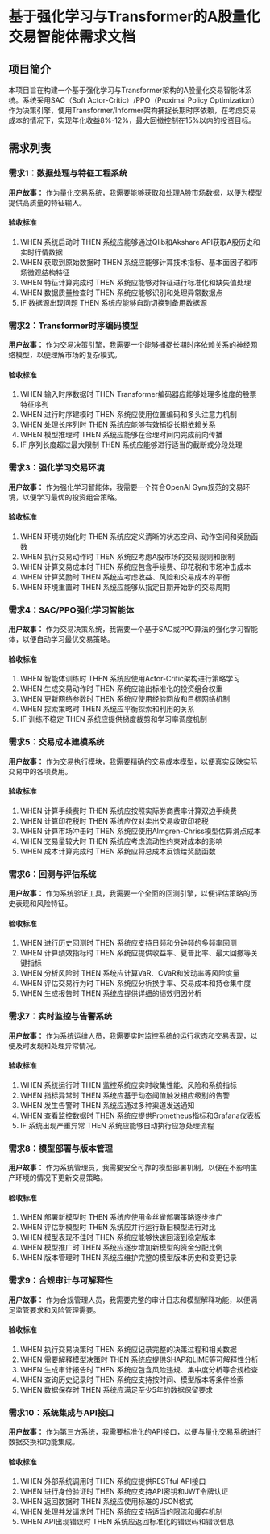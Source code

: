 # 基于强化学习与Transformer的A股量化交易智能体需求文档

## 项目简介

本项目旨在构建一个基于强化学习与Transformer架构的A股量化交易智能体系统。系统采用SAC（Soft Actor-Critic）/PPO（Proximal Policy Optimization）作为决策引擎，使用Transformer/Informer架构捕捉长期时序依赖，在考虑交易成本的情况下，实现年化收益8%-12%，最大回撤控制在15%以内的投资目标。

## 需求列表

### 需求1：数据处理与特征工程系统

**用户故事：** 作为量化交易系统，我需要能够获取和处理A股市场数据，以便为模型提供高质量的特征输入。

#### 验收标准

1. WHEN 系统启动时 THEN 系统应能够通过Qlib和Akshare API获取A股历史和实时行情数据
2. WHEN 获取到原始数据时 THEN 系统应能够计算技术指标、基本面因子和市场微观结构特征
3. WHEN 特征计算完成时 THEN 系统应能够对特征进行标准化和缺失值处理
4. WHEN 数据质量检查时 THEN 系统应能够识别和处理异常数据点
5. IF 数据源出现问题 THEN 系统应能够自动切换到备用数据源

### 需求2：Transformer时序编码模型

**用户故事：** 作为交易决策引擎，我需要一个能够捕捉长期时序依赖关系的神经网络模型，以便理解市场的复杂模式。

#### 验收标准

1. WHEN 输入时序数据时 THEN Transformer编码器应能够处理多维度的股票特征序列
2. WHEN 进行时序建模时 THEN 系统应使用位置编码和多头注意力机制
3. WHEN 处理长序列时 THEN 系统应能够有效捕捉长期依赖关系
4. WHEN 模型推理时 THEN 系统应能够在合理时间内完成前向传播
5. IF 序列长度超过最大限制 THEN 系统应能够进行适当的截断或分段处理

### 需求3：强化学习交易环境

**用户故事：** 作为强化学习智能体，我需要一个符合OpenAI Gym规范的交易环境，以便学习最优的投资组合策略。

#### 验收标准

1. WHEN 环境初始化时 THEN 系统应定义清晰的状态空间、动作空间和奖励函数
2. WHEN 执行交易动作时 THEN 系统应考虑A股市场的交易规则和限制
3. WHEN 计算交易成本时 THEN 系统应包含手续费、印花税和市场冲击成本
4. WHEN 计算奖励时 THEN 系统应考虑收益、风险和交易成本的平衡
5. WHEN 环境重置时 THEN 系统应能够从指定日期开始新的交易周期

### 需求4：SAC/PPO强化学习智能体

**用户故事：** 作为交易决策系统，我需要一个基于SAC或PPO算法的强化学习智能体，以便自动学习最优交易策略。

#### 验收标准

1. WHEN 智能体训练时 THEN 系统应使用Actor-Critic架构进行策略学习
2. WHEN 生成交易动作时 THEN 系统应输出标准化的投资组合权重
3. WHEN 更新网络参数时 THEN 系统应使用经验回放和目标网络机制
4. WHEN 探索策略时 THEN 系统应平衡探索和利用的关系
5. IF 训练不稳定 THEN 系统应提供梯度裁剪和学习率调度机制

### 需求5：交易成本建模系统

**用户故事：** 作为交易执行模块，我需要精确的交易成本模型，以便真实反映实际交易中的各项费用。

#### 验收标准

1. WHEN 计算手续费时 THEN 系统应按照实际券商费率计算双边手续费
2. WHEN 计算印花税时 THEN 系统应仅对卖出交易收取印花税
3. WHEN 计算市场冲击时 THEN 系统应使用Almgren-Chriss模型估算滑点成本
4. WHEN 交易量较大时 THEN 系统应考虑流动性约束对成本的影响
5. WHEN 成本计算完成时 THEN 系统应将总成本反馈给奖励函数

### 需求6：回测与评估系统

**用户故事：** 作为系统验证工具，我需要一个全面的回测引擎，以便评估策略的历史表现和风险特征。

#### 验收标准

1. WHEN 进行历史回测时 THEN 系统应支持日频和分钟频的多频率回测
2. WHEN 计算绩效指标时 THEN 系统应提供收益率、夏普比率、最大回撤等关键指标
3. WHEN 分析风险时 THEN 系统应计算VaR、CVaR和波动率等风险度量
4. WHEN 评估交易行为时 THEN 系统应分析换手率、交易成本和持仓集中度
5. WHEN 生成报告时 THEN 系统应提供详细的绩效归因分析

### 需求7：实时监控与告警系统

**用户故事：** 作为系统运维人员，我需要实时监控系统的运行状态和交易表现，以便及时发现和处理异常情况。

#### 验收标准

1. WHEN 系统运行时 THEN 监控系统应实时收集性能、风险和系统指标
2. WHEN 指标异常时 THEN 系统应基于动态阈值触发相应级别的告警
3. WHEN 发生告警时 THEN 系统应通过多种渠道发送通知
4. WHEN 查看监控数据时 THEN 系统应提供Prometheus指标和Grafana仪表板
5. IF 系统出现严重异常 THEN 系统应能够自动执行应急处理流程

### 需求8：模型部署与版本管理

**用户故事：** 作为系统管理员，我需要安全可靠的模型部署机制，以便在不影响生产环境的情况下更新交易策略。

#### 验收标准

1. WHEN 部署新模型时 THEN 系统应使用金丝雀部署策略逐步推广
2. WHEN 评估新模型时 THEN 系统应并行运行新旧模型进行对比
3. WHEN 模型表现不佳时 THEN 系统应能够快速回滚到稳定版本
4. WHEN 模型推广时 THEN 系统应逐步增加新模型的资金分配比例
5. WHEN 版本管理时 THEN 系统应维护完整的模型版本历史和变更记录

### 需求9：合规审计与可解释性

**用户故事：** 作为合规管理人员，我需要完整的审计日志和模型解释功能，以便满足监管要求和风险管理需要。

#### 验收标准

1. WHEN 执行交易决策时 THEN 系统应记录完整的决策过程和相关数据
2. WHEN 需要解释模型决策时 THEN 系统应提供SHAP和LIME等可解释性分析
3. WHEN 生成审计报告时 THEN 系统应包含风险违规、集中度分析等合规检查
4. WHEN 查询历史记录时 THEN 系统应支持按时间、模型版本等条件检索
5. WHEN 数据保存时 THEN 系统应满足至少5年的数据保留要求

### 需求10：系统集成与API接口

**用户故事：** 作为第三方系统，我需要标准化的API接口，以便与量化交易系统进行数据交换和功能集成。

#### 验收标准

1. WHEN 外部系统调用时 THEN 系统应提供RESTful API接口
2. WHEN 进行身份验证时 THEN 系统应支持API密钥和JWT令牌认证
3. WHEN 返回数据时 THEN 系统应使用标准的JSON格式
4. WHEN 处理并发请求时 THEN 系统应支持适当的限流和缓存机制
5. WHEN API出现错误时 THEN 系统应返回标准化的错误码和错误信息